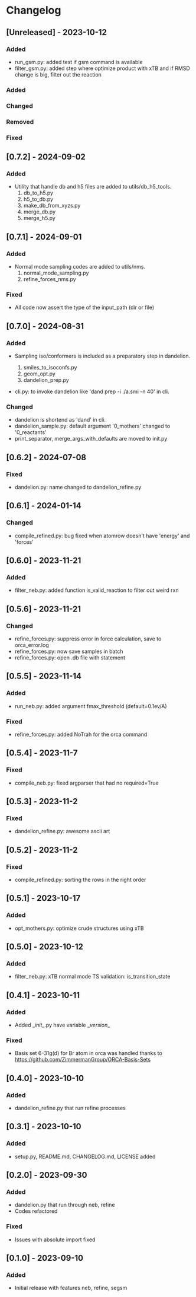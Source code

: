 # Changelog

## [Unreleased] - 2023-10-12

### Added
- run_gsm.py: added test if gsm command is available
- filter_gsm.py: added step where optimize product with xTB and if RMSD change is big, filter out the reaction


### Added
### Changed 
### Removed 
### Fixed

## [0.7.2] - 2024-09-02
### Added
- Utility that handle db and h5 files are added to utils/db_h5_tools.
  1. db_to_h5.py
  2. h5_to_db.py
  3. make_db_from_xyzs.py
  4. merge_db.py
  5. merge_h5.py

## [0.7.1] - 2024-09-01

### Added
- Normal mode sampling codes are added to utils/nms.
  1. normal_mode_sampling.py
  2. refine_forces_nms.py

### Fixed
- All code now assert the type of the input_path (dir or file)

## [0.7.0] - 2024-08-31

### Added
- Sampling iso/conformers is included as a preparatory step in dandelion.
  1. smiles_to_isoconfs.py
  2. geom_opt.py
  3. dandelion_prep.py
   
- cli.py: to invoke dandelion like 'dand prep -i ./a.smi -n 40' in cli.

### Changed 
- dandelion is shortend as 'dand' in cli.
- dandelion_sample.py: default argument '0_mothers' changed to '0_reactants'
- print_separator, merge_args_with_defaults are moved to init.py
## [0.6.2] - 2024-07-08

### Fixed
- dandelion.py: name changed to dandelion_refine.py



## [0.6.1] - 2024-01-14

### Changed
- compile_refined.py: bug fixed when atomrow doesn't have 'energy' and 'forces'


## [0.6.0] - 2023-11-21

### Added
- filter_neb.py: added function is_valid_reaction to filter out weird rxn

## [0.5.6] - 2023-11-21

### Changed
- refine_forces.py: suppress error in force calculation, save to orca_error.log
- refine_forces.py: now save samples in batch
- refine_forces.py: open .db file with statement

## [0.5.5] - 2023-11-14

### Added
- run_neb.py: added argument fmax_threshold (default=0.1ev/A)

### Fixed
- refine_forces.py: added NoTrah for the orca command


## [0.5.4] - 2023-11-7

### Fixed
- compile_neb.py: fixed argparser that had no required=True


## [0.5.3] - 2023-11-2

### Fixed
- dandelion_refine.py: awesome ascii art


## [0.5.2] - 2023-11-2

### Fixed
- compile_refined.py: sorting the rows in the right order


## [0.5.1] - 2023-10-17

### Added
- opt_mothers.py: optimize crude structures using xTB


## [0.5.0] - 2023-10-12

### Added
- filter_neb.py: xTB normal mode TS validation: is_transition_state


## [0.4.1] - 2023-10-11

### Added
- Added \__init__.py have variable \__version__

### Fixed
- Basis set 6-31g(d) for Br atom in orca was handled thanks to https://github.com/ZimmermanGroup/ORCA-Basis-Sets


## [0.4.0] - 2023-10-10

### Added
- dandelion_refine.py that run refine processes

  
## [0.3.1] - 2023-10-10

### Added
- setup.py, README.md, CHANGELOG.md, LICENSE added 


## [0.2.0] - 2023-09-30

### Added
- dandelion.py that run through neb, refine
- Codes refactored

### Fixed
- Issues with absolute import fixed


## [0.1.0] - 2023-09-10

### Added
- Initial release with features neb, refine, segsm
